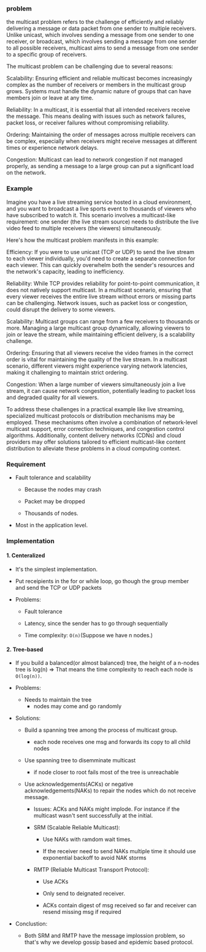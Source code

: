 ### problem

 the multicast problem refers to the challenge of efficiently and reliably delivering a message or data packet from one sender to multiple receivers. Unlike unicast, which involves sending a message from one sender to one receiver, or broadcast, which involves sending a message from one sender to all possible receivers, multicast aims to send a message from one sender to a specific group of receivers.

The multicast problem can be challenging due to several reasons:

Scalability: Ensuring efficient and reliable multicast becomes increasingly complex as the number of receivers or members in the multicast group grows. Systems must handle the dynamic nature of groups that can have members join or leave at any time.

Reliability: In a multicast, it is essential that all intended receivers receive the message. This means dealing with issues such as network failures, packet loss, or receiver failures without compromising reliability.

Ordering: Maintaining the order of messages across multiple receivers can be complex, especially when receivers might receive messages at different times or experience network delays.

Congestion: Multicast can lead to network congestion if not managed properly, as sending a message to a large group can put a significant load on the network.


### Example

Imagine you have a live streaming service hosted in a cloud environment, and you want to broadcast a live sports event to thousands of viewers who have subscribed to watch it. This scenario involves a multicast-like requirement: one sender (the live stream source) needs to distribute the live video feed to multiple receivers (the viewers) simultaneously.

Here's how the multicast problem manifests in this example:

Efficiency: If you were to use unicast (TCP or UDP) to send the live stream to each viewer individually, you'd need to create a separate connection for each viewer. This can quickly overwhelm both the sender's resources and the network's capacity, leading to inefficiency.

Reliability: While TCP provides reliability for point-to-point communication, it does not natively support multicast. In a multicast scenario, ensuring that every viewer receives the entire live stream without errors or missing parts can be challenging. Network issues, such as packet loss or congestion, could disrupt the delivery to some viewers.

Scalability: Multicast groups can range from a few receivers to thousands or more. Managing a large multicast group dynamically, allowing viewers to join or leave the stream, while maintaining efficient delivery, is a scalability challenge.

Ordering: Ensuring that all viewers receive the video frames in the correct order is vital for maintaining the quality of the live stream. In a multicast scenario, different viewers might experience varying network latencies, making it challenging to maintain strict ordering.

Congestion: When a large number of viewers simultaneously join a live stream, it can cause network congestion, potentially leading to packet loss and degraded quality for all viewers.

To address these challenges in a practical example like live streaming, specialized multicast protocols or distribution mechanisms may be employed. These mechanisms often involve a combination of network-level multicast support, error correction techniques, and congestion control algorithms. Additionally, content delivery networks (CDNs) and cloud providers may offer solutions tailored to efficient multicast-like content distribution to alleviate these problems in a cloud computing context.


### Requirement

- Fault tolerance and scalability
    
    - Because the nodes may crash

    - Packet may be dropped

    - Thousands of nodes.

- Most in the application level.


### Implementation

#### 1. Centeralized

- It's the simplest implementation.

- Put receipients in the for or while loop, go though the group member and send the TCP or UDP packets

- Problems:
    
    - Fault tolerance

    - Latency, since the sender has to go through sequentially

    - Time complexity: `O(n)`(Suppose we have n nodes.)

#### 2. Tree-based

- If you build a balanced(or almost balanced) tree, the height of a n-nodes tree is log(n) => That means the time complexity to reach each node is `O(log(n))`. 

- Problems:
    
    - Needs to maintain the tree
        - nodes may come and go randomly   

- Solutions:

    - Build a spanning tree among the process of multicast group.

        - each node receives one msg and forwards its copy to all child nodes

    - Use spanning tree to disemminate multicast

        -   if node closer to root fails most of the tree is unreachable

    - Use acknowledgements(ACKs) or negative acknowledgements(NAKs) to repair the nodes which do not receive message.
    
        - Issues: ACKs and NAKs might implode. For instance if the multicast wasn't sent successfully at the initial.

        - SRM (Scalable Reliable Multicast): 
            
            - Use NAKs with ramdom wait times. 

            - If the receiver need to send NAKs multiple time it should use exponential backoff to avoid NAK storms

        - RMTP (Reliable Multicast Transport Protocol):

             - Use ACKs 

             - Only send to deignated receiver.

             - ACKs contain digest of msg received so far and receiver can resend missing msg if required

- Conclustion:

    - Both SRM and RMTP have the message implossion problem, so that's why we develop gossip based and epidemic based protocol.




